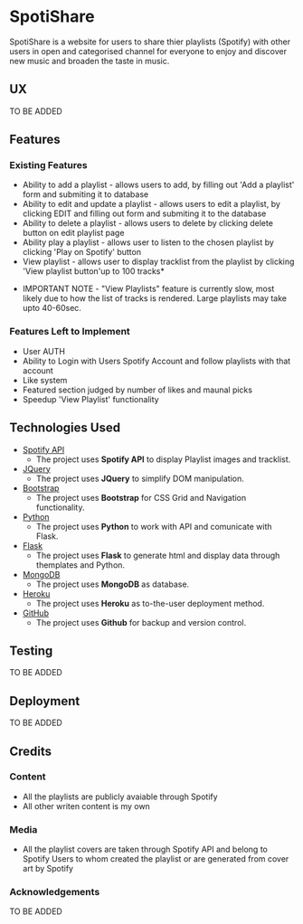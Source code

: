 # SpotiShare

SpotiShare is a website for users to share thier playlists (Spotify) with other users in open and categorised channel for everyone to enjoy and discover new music and broaden the taste in music.
 
## UX
 
TO BE ADDED

## Features
 
### Existing Features
- Ability to add a playlist - allows users to add, by filling out 'Add a playlist' form and submiting it to database
- Ability to edit and update a playlist - allows users to edit a playlist, by clicking EDIT and filling out form and submiting it to the database
- Ability to delete a playlist - allows users to delete by clicking delete button on edit playlist page
- Ability play a playlist - allows user to listen to the chosen playlist by clicking 'Play on Spotify' button
- View playlist - allows user to display tracklist from the playlist by clicking 'View playlist button'up to 100 tracks*

* IMPORTANT NOTE - "View Playlists" feature is currently slow, most likely due to how the list of tracks is rendered. Large playlists may take upto 40-60sec.

### Features Left to Implement
- User AUTH
- Ability to Login with Users Spotify Account and follow playlists with that account
- Like system
- Featured section judged by number of likes and maunal picks
- Speedup 'View Playlist' functionality

## Technologies Used

- [Spotify API](https://jquery.com)
    - The project uses **Spotify API** to display Playlist images and tracklist.
- [JQuery](https://jquery.com)
    - The project uses **JQuery** to simplify DOM manipulation.
- [Bootstrap](https://jquery.com)
    - The project uses **Bootstrap** for CSS Grid and Navigation functionality.
- [Python](https://jquery.com)
    - The project uses **Python** to work with API and comunicate with Flask.
- [Flask](https://jquery.com)
    - The project uses **Flask** to generate html and display data through themplates and Python.
- [MongoDB](https://jquery.com)
    - The project uses **MongoDB** as database.
- [Heroku](https://jquery.com)
    - The project uses **Heroku** as to-the-user deployment method.
- [GitHub](https://jquery.com)
    - The project uses **Github** for backup and version control.

## Testing

TO BE ADDED

## Deployment

TO BE ADDED

## Credits

### Content
- All the playlists are publicly avaiable through Spotify
- All other writen content is my own

### Media
- All the playlist covers are taken through Spotify API and belong to Spotify Users to whom created the playlist or are generated from cover art by Spotify


### Acknowledgements

TO BE ADDED